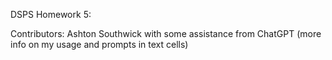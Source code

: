 DSPS Homework 5:

Contributors: Ashton Southwick with some assistance from ChatGPT (more info on my usage and prompts in text cells)

